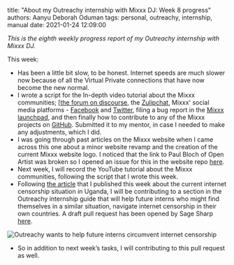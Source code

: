 title: "About my Outreachy internship with Mixxx DJ: Week 8 progress"
authors: Aanyu Deborah Oduman
tags: personal, outreachy, internship, manual
date: 2021-01-24 12:09:00

_This is the eighth weekly progress report of my Outreachy internship with Mixxx DJ._

This week:

- Has been a little bit slow, to be honest. Internet speeds are much slower now because of all the Virtual Private connections that have now become the new normal.
- I wrote a script for the In-depth video tutorial about the Mixxx communities; [[the forum on discourse](https://mixxx.discourse.group/), the [Zulipchat](https://mixxx.zulipchat.com/), Mixxx' social media platforms - [Facebook](https://www.facebook.com/mixxxdj/) and [Twitter](https://twitter.com/mixxxdj), filing a bug report in the [Mixxx launchpad](https://bugs.launchpad.net/mixxx/), and then finally how to contribute to any of the Mixxx projects on [GitHub](https://github.com/mixxxdj).
 Submitted it to my mentor, in case I needed to make any adjustments, which I did.
- I was going through past articles on the Mixxx website when I came across this one about a minor website revamp and the creation of the current Mixxx website logo.
 I noticed that the link to Paul Bloch of Open Artist was broken so I opened an issue for this in the website repo [here](https://github.com/mixxxdj/website/issues/200).
- Next week, I will record the YouTube tutorial about the Mixxx communities, following the script that I wrote this week.
- Following [the article](https://aanyudeborah.wordpress.com/2021/01/24/the-difficulties-of-making-contributions-amidst-ugandas-internet-blackout/) that I published this week about the current internet censorship situation in Uganda, I will be contributing to a section in the Outreachy internship guide that will help future interns who might find themselves in a similar situation, navigate internet censorship in their own countries.
A draft pull request has been opened by Sage Sharp [here](https://github.com/outreachy/website/pull/458).

![Outreachy wants to help future interns circumvent internet censorship]({static}/images/news/outreachy_censorship_tweet.png)

- So in addition to next week’s tasks, I will contributing to this pull request as well.
